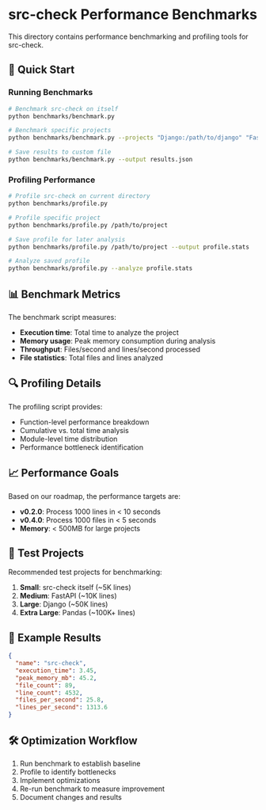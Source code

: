 # src-check Performance Benchmarks

This directory contains performance benchmarking and profiling tools for src-check.

## 🚀 Quick Start

### Running Benchmarks

```bash
# Benchmark src-check on itself
python benchmarks/benchmark.py

# Benchmark specific projects
python benchmarks/benchmark.py --projects "Django:/path/to/django" "FastAPI:/path/to/fastapi"

# Save results to custom file
python benchmarks/benchmark.py --output results.json
```

### Profiling Performance

```bash
# Profile src-check on current directory
python benchmarks/profile.py

# Profile specific project
python benchmarks/profile.py /path/to/project

# Save profile for later analysis
python benchmarks/profile.py /path/to/project --output profile.stats

# Analyze saved profile
python benchmarks/profile.py --analyze profile.stats
```

## 📊 Benchmark Metrics

The benchmark script measures:
- **Execution time**: Total time to analyze the project
- **Memory usage**: Peak memory consumption during analysis
- **Throughput**: Files/second and lines/second processed
- **File statistics**: Total files and lines analyzed

## 🔍 Profiling Details

The profiling script provides:
- Function-level performance breakdown
- Cumulative vs. total time analysis
- Module-level time distribution
- Performance bottleneck identification

## 📈 Performance Goals

Based on our roadmap, the performance targets are:
- **v0.2.0**: Process 1000 lines in < 10 seconds
- **v0.4.0**: Process 1000 files in < 5 seconds
- **Memory**: < 500MB for large projects

## 🧪 Test Projects

Recommended test projects for benchmarking:
1. **Small**: src-check itself (~5K lines)
2. **Medium**: FastAPI (~10K lines)
3. **Large**: Django (~50K lines)
4. **Extra Large**: Pandas (~100K+ lines)

## 📝 Example Results

```json
{
  "name": "src-check",
  "execution_time": 3.45,
  "peak_memory_mb": 45.2,
  "file_count": 89,
  "line_count": 4532,
  "files_per_second": 25.8,
  "lines_per_second": 1313.6
}
```

## 🛠️ Optimization Workflow

1. Run benchmark to establish baseline
2. Profile to identify bottlenecks
3. Implement optimizations
4. Re-run benchmark to measure improvement
5. Document changes and results